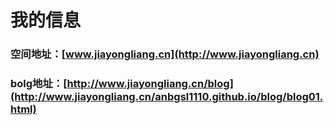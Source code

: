 # 我的信息
### 空间地址：[www.jiayongliang.cn](http://www.jiayongliang.cn)
### bolg地址：[http://www.jiayongliang.cn/blog](http://www.jiayongliang.cn/anbgsl1110.github.io/blog/blog01.html)
